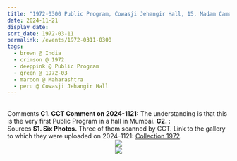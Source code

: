 ```yaml
---
title: "1972-0300 Public Program, Cowasji Jehangir Hall, 15, Madam Cama Road, Mantralaya, Fort, Mumbai, Maharashtra, India"
date: 2024-11-21
display_date: 
sort_date: 1972-03-11
permalink: /events/1972-0311-0300
tags:
  - brown @ India
  - crimson @ 1972
  - deeppink @ Public Program
  - green @ 1972-03
  - maroon @ Maharashtra
  - peru @ Cowasji Jehangir Hall
---
```


<br>

<wave-list>
  <list-title color="DarkSeaGreen" width="55">Comments</list-title>
  <list-item color="BlanchedAlmond" width="280"><b>C1. CCT Comment on 2024-1121:</b> The understanding is that this is the very first Public Program in a hall in Mumbai.</list-item>
  <list-item color="Lavender" width="280"><b>C2. :</b> </list-item>  
</wave-list>

<br>

<wave-list>
  <list-title color="DarkSeaGreen" width="40">Sources</list-title>
  <list-item color="BlanchedAlmond"  width="280"><b>S1. Six Photos.</b> Three of them scanned by CCT. Link to the gallery to which they were uploaded on 2024-1121: <a href="https://eternalmoments.smugmug.com/Collections/Yogi-Mahajan-Collection/1972">Collection 1972</a>.</list-item>
</wave-list>

<div style="text-align: center"><img src="https://pub-bcc3cbe9b1e94ba1ac28915f7a3900fa.r2.dev/1972-0300_Public_Program_Cowasji_Jehangir_Hall_15_Madam_Cama_Road_Mantralaya_Fort_Mumbai_Maharashtra_India_01_Version_2_(Yogi_Mahajan_Collection).jpg" /></div>

<div style="text-align: center"><img src="https://pub-bcc3cbe9b1e94ba1ac28915f7a3900fa.r2.dev/1972-0300_Public_Program_Cowasji_Jehangir_Hall_15_Madam_Cama_Road_Mantralaya_Fort_Mumbai_Maharashtra_India_02_(from_tif)_(Yogi_Mahajan_Collection).jpg" /></div>